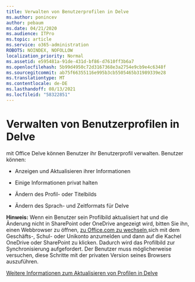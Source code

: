 ```yaml
---
title: Verwalten von Benutzerprofilen in Delve
ms.author: ponincev
author: pebaum
ms.date: 04/21/2020
ms.audience: ITPro
ms.topic: article
ms.service: o365-administration
ROBOTS: NOINDEX, NOFOLLOW
localization_priority: Normal
ms.assetid: e595481a-91de-431d-bf86-d7610ff3b6a7
ms.openlocfilehash: 5b99d4950c72d3167368e3a2754e9cb9e4c6348f
ms.sourcegitcommit: ab75f66355116e995b3cb5505465b31989339e28
ms.translationtype: MT
ms.contentlocale: de-DE
ms.lasthandoff: 08/13/2021
ms.locfileid: "58322851"
---
```

# <a name="manage-user-profiles-in-delve"></a>Verwalten von Benutzerprofilen in Delve

mit Office Delve können Benutzer ihr Benutzerprofil verwalten. Benutzer können:
  
- Anzeigen und Aktualisieren ihrer Informationen
    
- Einige Informationen privat halten
    
- Ändern des Profil- oder Titelbilds
    
- Ändern des Sprach- und Zeitformats für Delve
    
**Hinweis:** Wenn ein Benutzer sein Profilbild aktualisiert hat und die Änderung nicht in SharePoint oder OneDrive angezeigt wird, bitten Sie ihn, einen Webbrowser zu öffnen, [zu Office.com zu wechseln,](https://www.office.com)sich mit dem Geschäfts-, Schul- oder Unikonto anzumelden und dann auf die Kachel OneDrive oder SharePoint zu klicken. Dadurch wird das Profilbild zur Synchronisierung aufgefordert. Der Benutzer muss möglicherweise versuchen, diese Schritte mit der privaten Version seines Browsers auszuführen. 
  
[Weitere Informationen zum Aktualisieren von Profilen in Delve](https://go.microsoft.com/fwlink/?linkid=735070)
  

